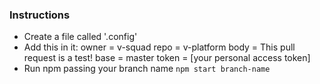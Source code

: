 ### Instructions

- Create a file called '.config' 
- Add this in it: 
owner = v-squad
repo = v-platform
body = This pull request is a test!
base = master
token = [your personal access token]
- Run npm passing your branch name `npm start branch-name`